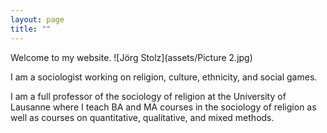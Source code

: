 ```yaml
---
layout: page
title: ""
---
```

Welcome to my website. ![Jörg Stolz](assets/Picture 2.jpg)

I am a sociologist working on religion, culture, ethnicity, and social games. 

I am a full professor of the sociology of religion at the University of Lausanne where I teach BA and MA courses
in the sociology of religion as well as courses on quantitative, qualitative, and mixed methods.








